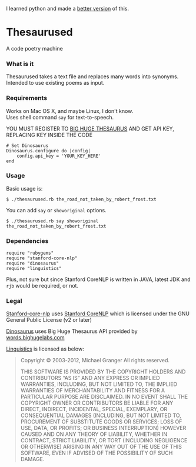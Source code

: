 I learned python and made a [better version](https://github.com/jaewoongh/thesaurused) of this.

Thesaurused
===========
A code poetry machine

### What is it
Thesaurused takes a text file and replaces many words into synonyms.  
Intended to use existing poems as input.

### Requirements
Works on Mac OS X, and maybe Linux, I don't know.  
Uses shell command `say` for text-to-speech.

YOU MUST REGISTER TO [BIG HUGE THESAURUS](http://words.bighugelabs.com/api.php) AND GET API KEY, REPLACING KEY INSIDE THE CODE
```
# Set Dinosaurus
Dinosaurus.configure do |config|
	config.api_key = 'YOUR_KEY_HERE'
end
```

### Usage
Basic usage is:

	$ ./thesaurused.rb the_road_not_taken_by_robert_frost.txt

You can add `say` or `showoriginal` options.

	$ ./thesaurused.rb say showoriginal the_road_not_taken_by_robert_frost.txt

### Dependencies
```
require "rubygems"
require "stanford-core-nlp"
require "dinosaurus"
require "linguistics"
```
Plus, not sure but since Stanford CoreNLP is written in JAVA, latest JDK and `rjb` would be required, or not.

### Legal
[Stanford-core-nlp](https://github.com/louismullie/stanford-core-nlp) uses [Stanford CoreNLP](http://nlp.stanford.edu/software/corenlp.shtml) which is licensed under the GNU General Public License (v2 or later)

[Dinosaurus](https://github.com/dtuite/dinosaurus) uses Big Huge Thesaurus API provided by [words.bighugelabs.com](words.bighugelabs.com)

[Linguistics](https://github.com/ged/linguistics) is licensed as below:

>Copyright © 2003-2012, Michael Granger All rights reserved.
>
>THIS SOFTWARE IS PROVIDED BY THE COPYRIGHT HOLDERS AND CONTRIBUTORS “AS IS” AND ANY EXPRESS OR IMPLIED WARRANTIES, INCLUDING, BUT NOT LIMITED TO, THE IMPLIED WARRANTIES OF MERCHANTABILITY AND FITNESS FOR A PARTICULAR PURPOSE ARE DISCLAIMED. IN NO EVENT SHALL THE COPYRIGHT OWNER OR CONTRIBUTORS BE LIABLE FOR ANY DIRECT, INDIRECT, INCIDENTAL, SPECIAL, EXEMPLARY, OR CONSEQUENTIAL DAMAGES (INCLUDING, BUT NOT LIMITED TO, PROCUREMENT OF SUBSTITUTE GOODS OR SERVICES; LOSS OF USE, DATA, OR PROFITS; OR BUSINESS INTERRUPTION) HOWEVER CAUSED AND ON ANY THEORY OF LIABILITY, WHETHER IN CONTRACT, STRICT LIABILITY, OR TORT (INCLUDING NEGLIGENCE OR OTHERWISE) ARISING IN ANY WAY OUT OF THE USE OF THIS SOFTWARE, EVEN IF ADVISED OF THE POSSIBILITY OF SUCH DAMAGE.
